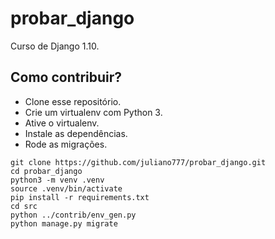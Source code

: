 # probar_django

Curso de Django 1.10.

## Como contribuir?

* Clone esse repositório.
* Crie um virtualenv com Python 3.
* Ative o virtualenv.
* Instale as dependências.
* Rode as migrações.

```
git clone https://github.com/juliano777/probar_django.git
cd probar_django
python3 -m venv .venv
source .venv/bin/activate
pip install -r requirements.txt
cd src
python ../contrib/env_gen.py
python manage.py migrate
```